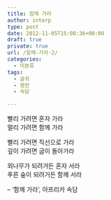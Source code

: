 ```yaml
---
title: 함께 가라
author: interp
type: post
date: 2012-11-05T15:08:36+00:00
draft: true
private: true
url: /함께-가라-2/
categories:
  - 미분류
tags:
  - 글귀
  - 명언
  - 속담

---
```

빨리 가려면 혼자 가라  
멀리 가려면 함께 가라

빨리 가려면 직선으로 가라  
깊이 가려면 굽이 돌아가라

외나무가 되려거든 혼자 서라  
푸른 숲이 되려거든 함께 서라

&#8211; &#8216;함께 가라&#8217;, 아프리카 속담